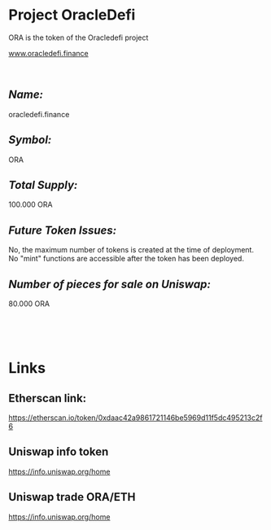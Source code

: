 # Project OracleDefi



ORA is the token of the Oracledefi project

www.oracledefi.finance
<p>&nbsp;</p>

## _Name:_
oracledefi.finance

## _Symbol:_
ORA

## _Total Supply:_
100.000 ORA

## _Future Token Issues:_
No, the maximum number of tokens is created at the time of deployment. No "mint" functions are accessible after the token has been deployed.

## _Number of pieces for sale on Uniswap:_
80.000 ORA

<p>&nbsp;</p>
<p>&nbsp;</p>

# Links

## Etherscan link: 
https://etherscan.io/token/0xdaac42a9861721146be5969d11f5dc495213c2f6

## Uniswap info token
https://info.uniswap.org/home

## Uniswap trade ORA/ETH
https://info.uniswap.org/home
